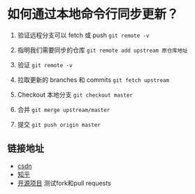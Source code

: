 # 如何通过本地命令行同步更新？

1. 验证远程分支可以 fetch 或 push
   `git remote -v`

2. 指明我们需要同步的仓库
   `git remote add upstream 原仓库地址`

3. 验证
   `git remote -v`

4. 拉取更新的 branches 和 commits
   `git fetch upstream`

5. Checkout 本地分支
   `git checkout master`

6. 合并
   `git merge upstream/master`

7. 提交
   `git push origin master`

## 链接地址

- [csdn](https://blog.csdn.net/wuzhongqiang/article/details/103227170)
- [知乎](https://zhuanlan.zhihu.com/p/51844239)
- [开源项目](https://github.com/firstcontributions/first-contributions)
   测试fork和pull requests
